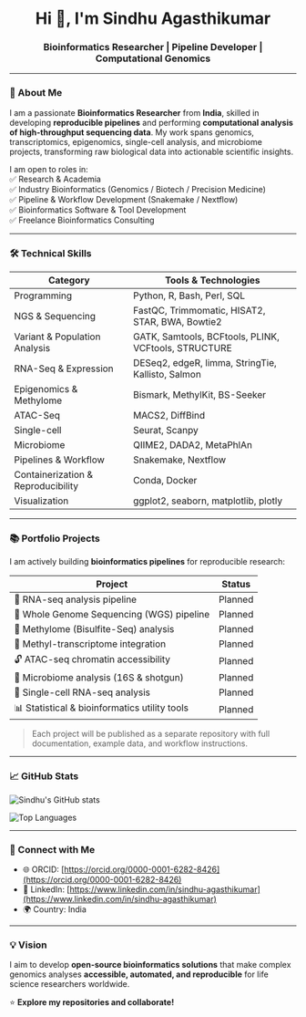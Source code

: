 <h1 align="center">Hi 👋, I'm Sindhu Agasthikumar</h1>
<h3 align="center">Bioinformatics Researcher | Pipeline Developer | Computational Genomics</h3>

---

### 🔬 About Me
I am a passionate **Bioinformatics Researcher** from **India**, skilled in developing **reproducible pipelines** and performing **computational analysis of high-throughput sequencing data**. My work spans genomics, transcriptomics, epigenomics, single-cell analysis, and microbiome projects, transforming raw biological data into actionable scientific insights.

I am open to roles in:  
✅ Research & Academia  
✅ Industry Bioinformatics (Genomics / Biotech / Precision Medicine)  
✅ Pipeline & Workflow Development (Snakemake / Nextflow)  
✅ Bioinformatics Software & Tool Development  
✅ Freelance Bioinformatics Consulting  

---

### 🛠️ Technical Skills
| Category | Tools & Technologies |
|----------|----------------------|
| Programming | Python, R, Bash, Perl, SQL |
| NGS & Sequencing | FastQC, Trimmomatic, HISAT2, STAR, BWA, Bowtie2 |
| Variant & Population Analysis | GATK, Samtools, BCFtools, PLINK, VCFtools, STRUCTURE |
| RNA-Seq & Expression | DESeq2, edgeR, limma, StringTie, Kallisto, Salmon |
| Epigenomics & Methylome | Bismark, MethylKit, BS-Seeker |
| ATAC-Seq | MACS2, DiffBind |
| Single-cell | Seurat, Scanpy |
| Microbiome | QIIME2, DADA2, MetaPhlAn |
| Pipelines & Workflow | Snakemake, Nextflow |
| Containerization & Reproducibility | Conda, Docker |
| Visualization | ggplot2, seaborn, matplotlib, plotly |

---

### 📚 Portfolio Projects
I am actively building **bioinformatics pipelines** for reproducible research:

| Project | Status |
|---------|--------|
| 🔬 RNA-seq analysis pipeline | Planned |
| 🧬 Whole Genome Sequencing (WGS) pipeline | Planned |
| 🌿 Methylome (Bisulfite-Seq) analysis | Planned |
| 🧬 Methyl-transcriptome integration | Planned |
| 🔓 ATAC-seq chromatin accessibility | Planned |
| 🧫 Microbiome analysis (16S & shotgun) | Planned |
| 🧪 Single-cell RNA-seq analysis | Planned |
| 📊 Statistical & bioinformatics utility tools | Planned |

> Each project will be published as a separate repository with full documentation, example data, and workflow instructions.

---

### 📈 GitHub Stats
![Sindhu's GitHub stats](https://github-readme-stats.vercel.app/api?username=sindhu-freelance-bioinformatician&show_icons=true&count_private=true&theme=radical)

![Top Languages](https://github-readme-stats.vercel.app/api/top-langs/?username=sindhu-freelance-bioinformatician&layout=compact&theme=radical)

---

### 🔗 Connect with Me
- 🌐 ORCID: [https://orcid.org/0000-0001-6282-8426](https://orcid.org/0000-0001-6282-8426)  
- 💼 LinkedIn: [https://www.linkedin.com/in/sindhu-agasthikumar](https://www.linkedin.com/in/sindhu-agasthikumar)  
- 🌍 Country: India  

---

### 💡 Vision
I aim to develop **open-source bioinformatics solutions** that make complex genomics analyses **accessible, automated, and reproducible** for life science researchers worldwide.

⭐ **Explore my repositories and collaborate!**
